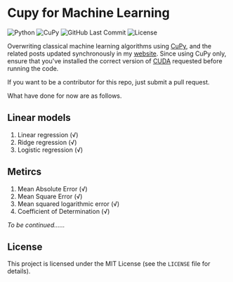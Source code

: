 # Cupy for Machine Learning

![Python](https://img.shields.io/github/pipenv/locked/python-version/ImJuanan/flask-milligram?style=flat-square)
![CuPy](https://img.shields.io/badge/CuPy-v7.8-purple.svg?logoColor=white&colorB=purple&style=flat-square&colorA=4c566a)
![GitHub Last Commit](https://img.shields.io/github/last-commit/ImJuanan/cupyml?color=red&style=flat-square)
![License](https://img.shields.io/github/license/ImJuanan/cupyml?style=flat-square)

Overwriting classical machine learning algorithms using [CuPy](https://docs.cupy.dev/en/stable/), and the related posts updated synchronously in my [website](https://www.yangxk196.com). Since using CuPy only, ensure that you've installed the correct version of [CUDA](https://developer.nvidia.com/cuda-toolkit) requested before running the code.

If you want to be a contributor for this repo, just submit a pull request.

What have done for now are as follows.

## Linear models

1. Linear regression (√)
2. Ridge regression (√)
3. Logistic regression (√)

## Metircs

1. Mean Absolute Error (√)
2. Mean Square Error (√)
3. Mean squared logarithmic error (√)
4. Coefficient of Determination (√)

_To be continued……_

## License

This project is licensed under the MIT License (see the
`LICENSE` file for details).
